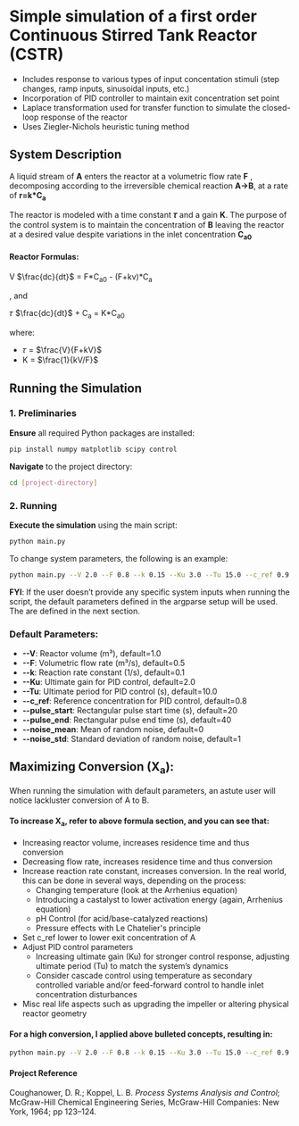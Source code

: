 # Simple simulation of a first order Continuous Stirred Tank Reactor (CSTR)
- Includes response to various types of input concentation stimuli (step changes, ramp inputs, sinusoidal inputs, etc.)
- Incorporation of PID controller to maintain exit concentration set point 
- Laplace transformation used for transfer function to simulate the closed-loop response of the reactor
- Uses Ziegler-Nichols heuristic tuning method

## System Description
A liquid stream of **A** enters the reactor at a volumetric flow rate **F** , decomposing according to the irreversible chemical reaction **A→B**, at a rate of **r=k*C<sub>a</sub>**

The reactor is modeled with a time constant **𝜏** and a gain **K**. The purpose of the control system is to maintain the concentration of **B** leaving the reactor at a desired value despite variations in the inlet concentration **C<sub>a</sub><sub>0</sub>**

  
#### Reactor Formulas:
V $\frac{dc}{dt}$ = F*C<sub>a</sub><sub>0</sub> - (F+kv)*C<sub>a</sub>

, and

𝜏 $\frac{dc}{dt}$ + C<sub>a</sub> = K*C<sub>a</sub><sub>0</sub> 

where:
- 𝜏 = $\frac{V}{F+kV}$
- K = $\frac{1}{kV/F}$

## Running the Simulation

### 1. Preliminaries

**Ensure** all required Python packages are installed:
```sh
pip install numpy matplotlib scipy control
   ```

**Navigate** to the project directory:
 ```sh
cd [project-directory]
   ```
### 2. Running
**Execute the simulation** using the main script:
 ```sh
python main.py
   ```

To change system parameters, the following is an example:
 ```sh
python main.py --V 2.0 --F 0.8 --k 0.15 --Ku 3.0 --Tu 15.0 --c_ref 0.9 --pulse_start 25
   ```

**FYI**: If the user doesn’t provide any specific system inputs when running the script, the default parameters defined in the argparse setup will be used. The are defined in the next section.

### Default Parameters:

* **--V**: Reactor volume (m³), default=1.0
* **--F**: Volumetric flow rate (m³/s), default=0.5
* **--k**: Reaction rate constant (1/s), default=0.1
* **--Ku**: Ultimate gain for PID control, default=2.0
* **--Tu**: Ultimate period for PID control (s), default=10.0
* **--c_ref**: Reference concentration for PID control, default=0.8
* **--pulse_start**: Rectangular pulse start time (s), default=20
* **--pulse_end**: Rectangular pulse end time (s), default=40
* **--noise_mean**: Mean of random noise, default=0
* **--noise_std**: Standard deviation of random noise, default=1

## Maximizing Conversion (X<sub>a</sub>):
When running the simulation with default parameters, an astute user will notice lackluster conversion of A to B. 

#### To increase X<sub>a</sub>, refer to **above formula section**, and you can see that:
+ Increasing reactor volume, increases residence time and thus conversion
+ Decreasing flow rate, increases residence time and thus conversion
+ Increase reaction rate constant, increases conversion. In the real world, this can be done in several ways, depending on the process:
  - Changing temperature (look at the Arrhenius equation)
  - Introducing a castalyst to lower activation energy (again, Arrhenius equation)
  - pH Control (for acid/base-catalyzed reactions)
  - Pressure effects with Le Chatelier's principle
+ Set c_ref lower to lower exit concentration of A
+ Adjust PID control parameters
  - Increasing ultimate gain (Ku) for stronger control response, adjusting ultimate period (Tu) to match the system’s dynamics
  - Consider cascade control using temperature as secondary controlled variable and/or feed-forward control to handle inlet concentration disturbances
+ Misc real life aspects such as upgrading the impeller or altering physical reactor geometry 

#### For a high conversion, I applied above bulleted concepts, resulting in:
 ```sh
python main.py --V 2.0 --F 0.8 --k 0.15 --Ku 3.0 --Tu 15.0 --c_ref 0.9 --pulse_start 25
   ```

#### Project Reference
Coughanower, D. R.; Koppel, L. B. *Process Systems Analysis and Control*; McGraw-Hill Chemical Engineering Series, McGraw-Hill Companies: New York, 1964; pp 123–124.

<br>
